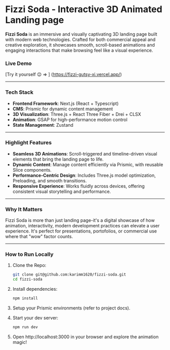 # Fizzi Soda - Interactive 3D Animated Landing page

**Fizzi Soda** is an immersive and visually captivating 3D landing page built with modern web technologies. Crafted for both commercial appeal and creative exploration, it showcases smooth, scroll-based animations and engaging interactions that make browsing feel like a visual experience.

### Live Demo
[Try it yourself 😉 => ]
(https://fizzi-gutsy-xi.vercel.app/)

---

### Tech Stack
- **Frontend Framework**: Next.js (React + Typescript)
- **CMS**: Prismic for dynamic content management
- **3D Visualization**: Three.js + React Three Fiber + Drei + CLSX
- **Animation**: GSAP for high-performance motion control
- **State Management**: Zustand

---

### Highlight Features
- **Seamless 3D Animations**: Scroll-triggered and timeline-driven visual elements that bring the landing page to life.
- **Dynamic Content**: Manage content efficiently via Prismic, with reusable Slice components.
- **Performance-Centric Design**: Includes Three.js model optimization, Preloading, and smooth transitions.
- **Responsive Experience**: Works fluidly across devices, offering consistent visual storytelling and performance.

---

### Why It Matters
Fizzi Soda is more than just landing page-it's a digital showcase of how animation, interactivity, modern development practices can elevate a user experience. It's perfect for presentations, portofolios, or commercial use where that "wow" factor counts.

---

### How to Run Locally
1. Clone the Repo:
   ```bash
   git clone git@github.com:karimm1620/fizzi-soda.git
   cd fizzi-soda

2. Install dependencies:
   ```bash
   npm install

3. Setup your Prismic environments (refer to project docs).

4. Start your dev server:
   ```bash
   npm run dev

5. Open http://localhost:3000 in your browser and explore the animation magic!
